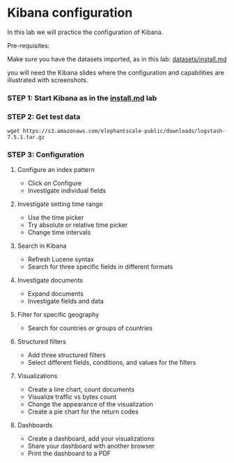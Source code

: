 # Kibana configuration

In this lab we will practice the configuration of Kibana.

Pre-requisites:

Make sure you have the datasets imported, as in this lab: [datasets/install.md](../datasets/install.md)

you will need the Kibana slides where the configuration and capabilities
are illustrated with screenshots.

### STEP 1: Start Kibana as in the [install.md](install.md) lab

### STEP 2: Get test data

    wget https://s3.amazonaws.com/elephantscale-public/downloads/logstash-7.5.1.tar.gz

### STEP 3: Configuration

1. Configure an index pattern

    * Click on Configure
    * Investigate individual fields

1. Investigate setting time range

    * Use the time picker
    * Try absolute or relative time picker
    * Change time intervals

1.  Search in Kibana

    * Refresh Lucene syntax
    * Search for three specific fields in different formats

1.  Investigate documents

    * Expand documents
    * Investigate fields and data

1.  Filter for specific geography

    * Search for countries or groups of countries

1.  Structured filters

    * Add three structured filters
    * Select different fields, conditions, and values for the filters

1.  Visualizations

    * Create a line chart, count documents
    * Visualize traffic vs bytes count
    * Change the appearance of the visualization
    * Create a pie chart for the return codes

1.  Dashboards

    * Create a dashboard, add your visualizations                       
    * Share your dashboard with another browser
    * Print the dashboard to a PDF
